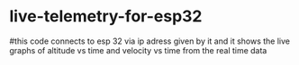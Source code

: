 # live-telemetry-for-esp32
#this code connects to esp 32 via ip adress given by it and it shows  the live graphs of  altitude vs time and velocity vs time from the real time data 

